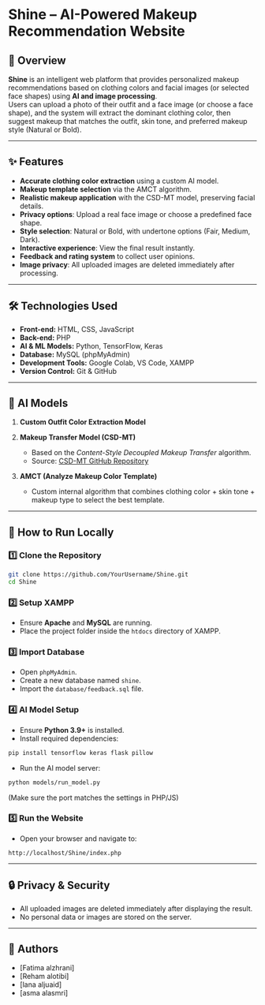 
# Shine – AI-Powered Makeup Recommendation Website

## 📌 Overview
**Shine** is an intelligent web platform that provides personalized makeup recommendations based on clothing colors and facial images (or selected face shapes) using **AI and image processing**.  
Users can upload a photo of their outfit and a face image (or choose a face shape), and the system will extract the dominant clothing color, then suggest makeup that matches the outfit, skin tone, and preferred makeup style (Natural or Bold).

---

## ✨ Features
- **Accurate clothing color extraction** using a custom AI model.
- **Makeup template selection** via the AMCT algorithm.
- **Realistic makeup application** with the CSD-MT model, preserving facial details.
- **Privacy options**: Upload a real face image or choose a predefined face shape.
- **Style selection**: Natural or Bold, with undertone options (Fair, Medium, Dark).
- **Interactive experience**: View the final result instantly.
- **Feedback and rating system** to collect user opinions.
- **Image privacy**: All uploaded images are deleted immediately after processing.

---

## 🛠 Technologies Used
- **Front-end:** HTML, CSS, JavaScript
- **Back-end:** PHP
- **AI & ML Models:** Python, TensorFlow, Keras
- **Database:** MySQL (phpMyAdmin)
- **Development Tools:** Google Colab, VS Code, XAMPP
- **Version Control:** Git & GitHub

---

## 🎯 AI Models
1. **Custom Outfit Color Extraction Model**  
   
2. **Makeup Transfer Model (CSD-MT)**  
   - Based on the *Content-Style Decoupled Makeup Transfer* algorithm.
   - Source: [CSD-MT GitHub Repository](https://github.com/Snowfallingplum/CSD-MT/tree/main/quick_start)

3. **AMCT (Analyze Makeup Color Template)**  
   - Custom internal algorithm that combines clothing color + skin tone + makeup type to select the best template.

---


## 🚀 How to Run Locally

### 1️⃣ Clone the Repository
```bash
git clone https://github.com/YourUsername/Shine.git
cd Shine
```

### 2️⃣ Setup XAMPP
- Ensure **Apache** and **MySQL** are running.
- Place the project folder inside the `htdocs` directory of XAMPP.

### 3️⃣ Import Database
- Open `phpMyAdmin`.
- Create a new database named `shine`.
- Import the `database/feedback.sql` file.

### 4️⃣ AI Model Setup
- Ensure **Python 3.9+** is installed.
- Install required dependencies:
```bash
pip install tensorflow keras flask pillow
```
- Run the AI model server:
```bash
python models/run_model.py
```
(Make sure the port matches the settings in PHP/JS)

### 5️⃣ Run the Website
- Open your browser and navigate to:
```
http://localhost/Shine/index.php
```

---

## 🔒 Privacy & Security
- All uploaded images are deleted immediately after displaying the result.
- No personal data or images are stored on the server.

---

## 👥 Authors
- [Fatima alzhrani]
- [Reham alotibi]
- [lana aljuaid]
- [asma alasmri]

